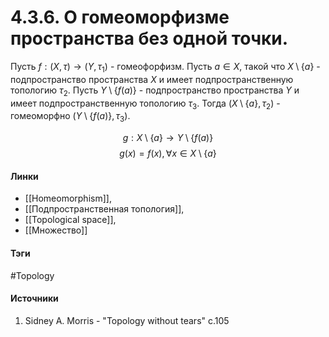 # 4.3.6. О гомеоморфизме пространства без одной точки.
Пусть $f:(X,\tau)\rightarrow(Y,\tau_{1})$ - гомеофорфизм. Пусть $a\in X$, такой что $X\setminus\{a\}$ - подпространство пространства $X$ и имеет подпространственную топологию $\tau_{2}$. Пусть $Y\setminus\{f(a)\}$ - подпространство пространства $Y$ и имеет подпространственную топологию $\tau_{3}$. Тогда $(X\setminus\{a\},\tau_{2})$ - гомеоморфно $(Y\setminus\{f(a)\},\tau_{3})$.

$$g:X\setminus\{a\}\rightarrow Y\setminus\{f(a)\}$$
$$g(x)=f(x),\forall x\in X\setminus\{a\}$$
#### Линки
- [[Homeomorphism]],
- [[Подпространственная топология]],
- [[Topological space]],
- [[Множество]]
#### Тэги 
 #Topology
#### Источники
1. Sidney A. Morris - "Topology without tears" c.105